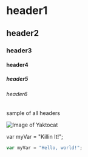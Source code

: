 # header1
## header2
### header3
#### header4
##### header5
###### header6

sample of all headers

![Image of Yaktocat](https://octodex.github.com/images/yaktocat.png)

var myVar = "Killin It!";

``` javascript
var myVar = "Hello, world!";
```
